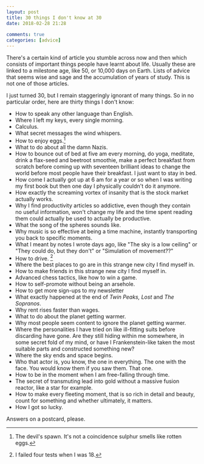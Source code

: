 ```yaml
---  
layout: post  
title: 30 things I don't know at 30  
date: 2018-02-28 21:28  
  
comments: true  
categories: [advice]  
---  
```

There's a certain kind of article you stumble across now and then which consists of important things people have learnt about life. Usually these are linked to a milestone age, like 50, or 10,000 days on Earth. Lists of advice that seems wise and sage and the accumulation of years of study. This is not one of those articles.  

<!--more-->  

I just turned 30, but I remain staggeringly ignorant of many things. So in no particular order, here are thirty things I don't know:  

* How to speak any other language than English.  
* Where I left my keys, every single morning.  
* Calculus.  
* What secret messages the wind whispers.  
* How to enjoy eggs.[^1]
* What to do about all the damn Nazis.  
* How to bounce out of bed at five am every morning, do yoga, meditate, drink a flax-seed and beetroot smoothie, make a perfect breakfast from scratch before coming up with seventeen brilliant ideas to change the world before most people have their breakfast. I just want to stay in bed.  
* How come I actually got up at 6 am for a year or so when I was writing my first book but then one day I physically couldn't do it anymore.  
* How exactly the screaming vortex of insanity that is the stock market actually works.  
* Why I find productivity articles so addictive, even though they contain no useful information, won't change my life and the time spent reading them could actually be used to actually be productive.  
* What the song of the spheres sounds like.  
* Why music is so effective at being a time machine, instantly transporting you back to specific moments.  
* What I meant by notes I wrote days ago, like "The sky is a low ceiling" or "They could do, but they don't" or "Simulation of movement??"  
* How to drive. [^2]  
* Where the best places to go are in this strange new city I find myself in.  
* How to make friends in this strange new city I find myself in.  
* Advanced chess tactics, like how to win a game.  
* How to self-promote without being an arsehole.  
* How to get more sign-ups to my newsletter
* What exactly happened at the end of *Twin Peaks,* *Lost* and *The Sopranos*.  
* Why rent rises faster than wages.  
* What to do about the planet getting warmer.  
* Why most people seem content to ignore the planet getting warmer.  
* Where the personalities I have tried on like ill-fitting suits before discarding have gone. Are they still hiding within me somewhere, in some secret fold of my mind, or have I Frankenstein-like taken the most suitable parts and constructed something new?  
* Where the sky ends and space begins.  
* Who that actor is, you know, the one in everything. The one with the face. You would know them if you saw them. That one.  
* How to be in the moment when I am free-falling through time.  
* The secret of transmuting lead into gold without a massive fusion reactor, like a star for example.  
* How to make every fleeting moment, that is so rich in detail and beauty, count for something and whether ultimately, it matters.  
* How I got so lucky.  


Answers on a postcard, please.  
[^1]: The devil's spawn. It's not a coincidence sulphur smells like rotten eggs.
[^2]: I failed four tests when I was 18.

